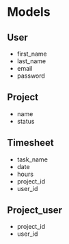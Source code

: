 # Models

## User
- first_name
- last_name
- email
- password

## Project
- name
- status

## Timesheet
- task_name
- date
- hours
- project_id
- user_id

## Project_user
- project_id
- user_id

